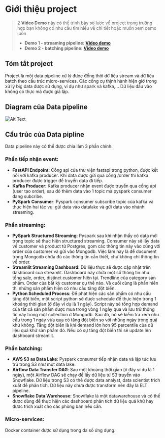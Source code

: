 # Giới thiệu project

> 2 **Video Demo** này có thể trình bày sơ lược về project trong trường hợp bạn không có nhu cầu tìm hiểu về chi tiết hoặc muốn xem demo luôn
> - **Demo 1 - streaming pipeline: [Video demo](https://record-project.s3.ap-southeast-2.amazonaws.com/demo1-done.mp4)**
> - **Demo 2 - batching pipeline: [Video demo](https://record-project.s3.ap-southeast-2.amazonaws.com/demo2-done.mp4)**

## Tóm tắt project
Project là một data pipeline xử lý được đồng thời dữ liệu stream và dữ liệu batch theo cấu trúc micro-services. Các công cụ thịnh hành hiện giờ trong xử lý big data được sử dụng, ví dụ như spark và kafka,... Dữ liệu đầu vào không có thực mà được giả lập.
## Diagram của Data pipeline
![Alt Text](https://record-project.s3.ap-southeast-2.amazonaws.com/gif-diagram.gif)

## Cấu trúc của Data pipline

Data pipeline này có thể được chia làm 3 phần chính.

### Phần tiếp nhận event: 
- **FastAPI Endpoint**: Cổng api của thư viện fastapi trong python, được kết nối với kafka producer. Khi data được gửi qua cổng /order thì kafka producer được trigger để truyền data đi tiếp.
- **Kafka Producer**: Kafka producer nhận event được truyền qua cổng api (user tạo order), sau đó thêm data vào 1 topic mà pyspark consumer đang subcribe.
- **PySpark Consumer**: Pyspark consumer subscribe topic của kafka và thực hiện hai tác vụ: gửi data vào datalake và gửi data vào nhánh streaming.
### Phần streaming:
- **PySpark Structured Streaming**: Pyspark sau khi nhận thấy có data mới trong topic sẽ thực hiện structured streaming. Consumer này sẽ lấy data về customer và product từ Postgres, gom các thông tin này vào cùng với order của customer và gửi vào Mongodb. Việc làm này là để document trong Mongodb chứa đủ các thông tin cần thiết, chứ không chỉ thông tin về order.
- **Streamlit Streaming Dashboard**: Dữ liệu thực sẽ được cập nhật trên dashboard của streamlit. Dashboard này chứa một số thông tin như: tổng sale, order, distinct customer hiện tại. Trendline của category sản phẩm. Order của bất kỳ customer cụ thể nào. Và cuối cùng là phần hiển thị những sản phẩm hiện có nhu cầu tăng đột biến.
- **Python Scheduled Process**: Để phát hiện các sản phẩm có nhu cầu tăng đột biến, một script python sẽ được schedule để thực hiện trong 1 khoảng thời gian (ở đây ví dụ là 1 ngày). Script này sẽ tổng hợp demand của tất cả sản phẩm được mua trong vòng 1 ngày qua và lưu trữ thông tin này trong một collection ở Mongodb. Sau đó, nó sẽ kiểm tra xem nhu cầu trong 1 ngày vừa qua có tăng đột biến so với những ngày trong quá khứ không. Tăng đột biến là khi demand lớn hơn 95 percentile của dữ liệu quá khứ sản phẩm đó. Nếu có sự tăng đột biến thì sẽ update lên dashboard streamlit.
### Phần batching:
- **AWS S3 as Data Lake**: Pyspark consumer tiếp nhận data và lập tức lưu trữ trong S3 như một data lake. 
- **Airflow Data Transfer DAG**: Sau một khoảng thời gian (ở đây ví dụ là 1 ngày), một Airflow DAG sẽ chạy để lấy dữ liệu từ S3 truyền vào Snowflake. Dữ liệu trong S3 có thể được data analyst, data scientist trích xuất để phân tích. Dữ liệu này chưa được transform nên đây là ELT pipeline.
- **Snowflake Data Warehouse**: Snowflake là một datawarehouse và có thể được dùng để thực hiện các dashboard phân tích dữ liệu quá khứ hay được trích xuất cho các phòng ban nếu cần.
### Micro-services:
Docker container được sử dụng trong đa số ứng dụng.
